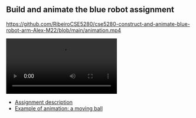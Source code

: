 ## Build and animate the blue robot assignment

https://github.com/RibeiroCSE5280/cse5280-construct-and-animate-blue-robot-arm-Alex-M22/blob/main/animation.mp4

<video>
    <source src="https://github.com/RibeiroCSE5280/cse5280-construct-and-animate-blue-robot-arm-Alex-M22/blob/main/animation.mp4" type="Video/mp4">
</video>

- [Assignment description](./blue_arm_animation.md)
- [Example of animation: a moving ball](./animation_example_moving_ball.py)